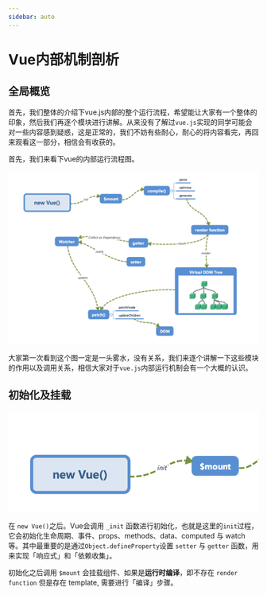 ```yaml
---
sidebar: auto
---
```


# Vue内部机制剖析

## 全局概览

首先，我们整体的介绍下vue.js内部的整个运行流程，希望能让大家有一个整体的印象，然后我们再逐个模块进行讲解。从来没有了解过`vue.js`实现的同学可能会对一些内容感到疑惑，这是正常的，我们不妨有些耐心，耐心的将内容看完，再回来观看这一部分，相信会有收获的。

首先，我们来看下vue的内部运行流程图。

![vue内部运行机制](../../images/vue/01.png)

大家第一次看到这个图一定是一头雾水，没有关系，我们来逐个讲解一下这些模块的作用以及调用关系，相信大家对于`vue.js`内部运行机制会有一个大概的认识。

## 初始化及挂载

![初始化挂载](../../images/vue/02.png)

在 `new Vue()`之后。Vue会调用 `_init` 函数进行初始化，也就是这里的`init`过程，它会初始化生命周期、事件、props、methods、data、computed 与 watch等。其中最重要的是通过`Object.defineProperty`设置 `setter` 与 `getter` 函数，用来实现「响应式」和「依赖收集」。

初始化之后调用 `$mount` 会挂载组件、如果是**运行时编译**，即不存在 `render function` 但是存在 template, 需要进行「编译」步骤。


 

